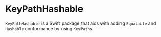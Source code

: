 # KeyPathHashable

`KeyPathHashable` is a Swift package that aids with adding `Equatable` and `Hashable` conformance by using `KeyPath`s.
